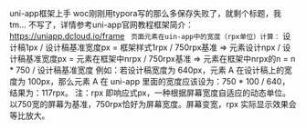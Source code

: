 uni-app框架上手
woc刚刚用typora写的那么多保存失败了，就剩个标题，我tm...
不写了，详情参考uni-app官网教程框架简介：https://uniapp.dcloud.io/frame
` 页面元素在uin-app中的宽度（rpx单位）计算：`
设计稿1px / 设计稿基准宽度px = 框架样式1rpx / 750rpx基准
=>
元素设计npx / 设计稿基准宽度px = 元素在框架中nrpx / 750rpx基准
=>
元素在框架中nrpx的n = n * 750 / 设计稿基准宽度
例如：若设计稿宽度为 640px，元素 A 在设计稿上的宽度为 100px，那么元素 A 在 uni-app 里面的宽度应该设为：750 * 100 / 640，结果为：117rpx。
注：rpx 即响应式px，一种根据屏幕宽度自适应的动态单位。以750宽的屏幕为基准，750rpx恰好为屏幕宽度。屏幕变宽，rpx 实际显示效果会等比放大。